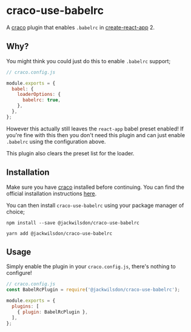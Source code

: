 # craco-use-babelrc

A [craco] plugin that enables `.babelrc` in [create-react-app] 2.

## Why?

You might think you could just do this to enable `.babelrc` support;

```JavaScript
// craco.config.js

module.exports = {
  babel: {
    loaderOptions: {
      babelrc: true,
    },
  },
};
```

However this actually still leaves the `react-app` babel preset enabled! If
you're fine with this then you don't need this plugin and can just enable
`.babelrc` using the configuration above.

This plugin also clears the preset list for the loader.

## Installation

Make sure you have [craco] installed before continuing. You can find the
official installation instructions [here][craco-install].

You can then install `craco-use-babelrc` using your package manager of choice;

```Shell
npm install --save @jackwilsdon/craco-use-babelrc
```

```Shell
yarn add @jackwilsdon/craco-use-babelrc
```

## Usage

Simply enable the plugin in your `craco.config.js`, there's nothing to
configure!

```JavaScript
// craco.config.js
const BabelRcPlugin = require('@jackwilsdon/craco-use-babelrc');

module.exports = {
  plugins: [
    { plugin: BabelRcPlugin },
  ],
};
```

[craco]: https://github.com/sharegate/craco
[craco-install]: https://github.com/sharegate/craco/tree/master/packages/craco#installation
[create-react-app]: https://github.com/facebook/create-react-app
